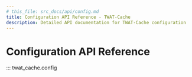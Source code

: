 ```yaml
---
# this_file: src_docs/api/config.md
title: Configuration API Reference - TWAT-Cache
description: Detailed API documentation for TWAT-Cache configuration
---
```


# Configuration API Reference

::: twat_cache.config